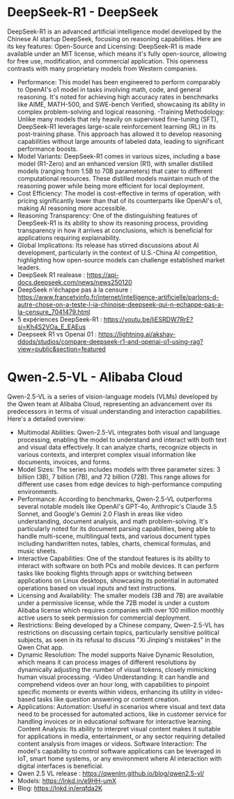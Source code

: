 # DeepSeek-R1 - DeepSeek 
DeepSeek-R1 is an advanced artificial intelligence model developed by the Chinese AI startup DeepSeek, focusing on reasoning capabilities. Here are its key features:
Open-Source and Licensing: DeepSeek-R1 is made available under an MIT license, which means it's fully open-source, allowing for free use, modification, and commercial application. This openness contrasts with many proprietary models from Western companies.
  - Performance: This model has been engineered to perform comparably to OpenAI's o1 model in tasks involving math, code, and general reasoning. It's noted for achieving high accuracy rates in benchmarks like AIME, MATH-500, and SWE-bench Verified, showcasing its ability in complex problem-solving and logical reasoning.
  -Training Methodology: Unlike many models that rely heavily on supervised fine-tuning (SFT), DeepSeek-R1 leverages large-scale reinforcement learning (RL) in its post-training phase. This approach has allowed it to develop reasoning capabilities without large amounts of labeled data, leading to significant performance boosts.
  - Model Variants: DeepSeek-R1 comes in various sizes, including a base model (R1-Zero) and an enhanced version (R1), with smaller distilled models (ranging from 1.5B to 70B parameters) that cater to different computational resources. These distilled models maintain much of the reasoning power while being more efficient for local deployment.
  - Cost Efficiency: The model is cost-effective in terms of operation, with pricing significantly lower than that of its counterparts like OpenAI's o1, making AI reasoning more accessible.
  - Reasoning Transparency: One of the distinguishing features of DeepSeek-R1 is its ability to show its reasoning process, providing transparency in how it arrives at conclusions, which is beneficial for applications requiring explainability.
  - Global Implications: Its release has stirred discussions about AI development, particularly in the context of U.S.-China AI competition, highlighting how open-source models can challenge established market leaders.
  - DeepSeek R1 realease : https://api-docs.deepseek.com/news/news250120
  - DeepSeek n'échappe pas à la censure : https://www.francetvinfo.fr/internet/intelligence-artificielle/parlons-d-autre-chose-on-a-teste-l-ia-chinoise-deepseek-qui-n-echappe-pas-a-la-censure_7041479.html
  - 5 expériences DeepSeek-R1 : https://youtu.be/liESRDW7RrE?si=Kh4S2VOa_E_EAEus
  - Deepseek R1 vs Openai 01 : https://lightning.ai/akshay-ddods/studios/compare-deepseek-r1-and-openai-o1-using-rag?view=public&section=featured

# Qwen-2.5-VL - Alibaba Cloud 
Qwen-2.5-VL is a series of vision-language models (VLMs) developed by the Qwen team at Alibaba Cloud, representing an advancement over its predecessors in terms of visual understanding and interaction capabilities. Here's a detailed overview:
  - Multimodal Abilities: Qwen-2.5-VL integrates both visual and language processing, enabling the model to understand and interact with both text and visual data effectively. It can analyze charts, recognize objects in various contexts, and interpret complex visual information like documents, invoices, and forms.
  - Model Sizes: The series includes models with three parameter sizes: 3 billion (3B), 7 billion (7B), and 72 billion (72B). This range allows for different use cases from edge devices to high-performance computing environments.
  - Performance: According to benchmarks, Qwen-2.5-VL outperforms several notable models like OpenAI's GPT-4o, Anthropic's Claude 3.5 Sonnet, and Google's Gemini 2.0 Flash in areas like video understanding, document analysis, and math problem-solving. It's particularly noted for its document parsing capabilities, being able to handle multi-scene, multilingual texts, and various document types including handwritten notes, tables, charts, chemical formulas, and music sheets.
  - Interactive Capabilities: One of the standout features is its ability to interact with software on both PCs and mobile devices. It can perform tasks like booking flights through apps or switching between applications on Linux desktops, showcasing its potential in automated operations based on visual inputs and text instructions.
  - Licensing and Availability: The smaller models (3B and 7B) are available under a permissive license, while the 72B model is under a custom Alibaba license which requires companies with over 100 million monthly active users to seek permission for commercial deployment.
  - Restrictions: Being developed by a Chinese company, Qwen-2.5-VL has restrictions on discussing certain topics, particularly sensitive political subjects, as seen in its refusal to discuss "Xi Jinping's mistakes" in the Qwen Chat app.
  - Dynamic Resolution: The model supports Naive Dynamic Resolution, which means it can process images of different resolutions by dynamically adjusting the number of visual tokens, closely mimicking human visual processing.
  -Video Understanding: It can handle and comprehend videos over an hour long, with capabilities to pinpoint specific moments or events within videos, enhancing its utility in video-based tasks like question answering or content creation.
  - Applications:
Automation: Useful in scenarios where visual and text data need to be processed for automated actions, like in customer service for handling invoices or in educational software for interactive learning.
Content Analysis: Its ability to interpret visual content makes it suitable for applications in media, entertainment, or any sector requiring detailed content analysis from images or videos.
Software Interaction: The model's capability to control software applications can be leveraged in IoT, smart home systems, or any environment where AI interaction with digital interfaces is beneficial.
  - Qwen 2.5 VL release : https://qwenlm.github.io/blog/qwen2.5-vl/
  - Models: https://lnkd.in/e9HH-umX
  - Blog: https://lnkd.in/erqfda2K


